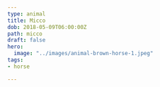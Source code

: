```yaml
---
type: animal
title: Micco
dob: 2018-05-09T06:00:00Z
path: micco
draft: false
hero:
  image: "../images/animal-brown-horse-1.jpeg"
tags:
- horse

---
```

